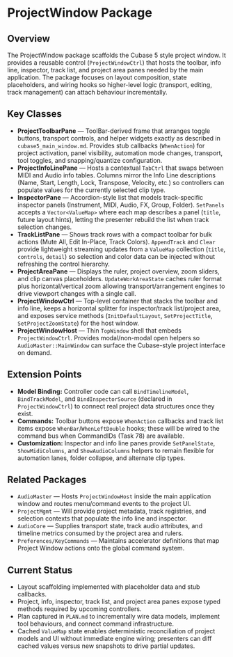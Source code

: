 # ProjectWindow Package

## Overview
The ProjectWindow package scaffolds the Cubase 5 style project window.  It provides a reusable control (`ProjectWindowCtrl`) that hosts the toolbar, info line, inspector, track list, and project area panes needed by the main application.  The package focuses on layout composition, state placeholders, and wiring hooks so higher-level logic (transport, editing, track management) can attach behaviour incrementally.

## Key Classes

- **ProjectToolbarPane** — ToolBar-derived frame that arranges toggle buttons, transport controls, and helper widgets exactly as described in `cubase5_main_window.md`.  Provides stub callbacks (`WhenAction`) for project activation, panel visibility, automation mode changes, transport, tool toggles, and snapping/quantize configuration.
- **ProjectInfoLinePane** — Hosts a contextual `TabCtrl` that swaps between MIDI and Audio info tables.  Columns mirror the Info Line descriptions (Name, Start, Length, Lock, Transpose, Velocity, etc.) so controllers can populate values for the currently selected clip type.
- **InspectorPane** — Accordion-style list that models track-specific inspector panels (Instrument, MIDI, Audio, FX, Group, Folder).  `SetPanels` accepts a `Vector<ValueMap>` where each map describes a panel (`title`, future layout hints), letting the presenter rebuild the list when track selection changes.
- **TrackListPane** — Shows track rows with a compact toolbar for bulk actions (Mute All, Edit In-Place, Track Colors).  `AppendTrack` and `Clear` provide lightweight streaming updates from a `ValueMap` collection (`title`, `controls`, `detail`) so selection and color data can be injected without refreshing the control hierarchy.
- **ProjectAreaPane** — Displays the ruler, project overview, zoom sliders, and clip canvas placeholders.  `UpdateWorkAreaState` caches ruler format plus horizontal/vertical zoom allowing transport/arrangement engines to drive viewport changes with a single call.
- **ProjectWindowCtrl** — Top-level container that stacks the toolbar and info line, keeps a horizontal splitter for inspector/track list/project area, and exposes service methods (`InitDefaultLayout`, `SetProjectTitle`, `SetProjectZoomState`) for the host window.
- **ProjectWindowHost** — Thin `TopWindow` shell that embeds `ProjectWindowCtrl`.  Provides modal/non-modal open helpers so `AudioMaster::MainWindow` can surface the Cubase-style project interface on demand.

## Extension Points

- **Model Binding:** Controller code can call `BindTimelineModel`, `BindTrackModel`, and `BindInspectorSource` (declared in `ProjectWindowCtrl`) to connect real project data structures once they exist.
- **Commands:** Toolbar buttons expose `WhenAction` callbacks and track list items expose `WhenBar`/`WhenLeftDouble` hooks; these will be wired to the command bus when CommandIDs (Task 78) are available.
- **Customization:** Inspector and info line panes provide `SetPanelState`, `ShowMidiColumns`, and `ShowAudioColumns` helpers to remain flexible for automation lanes, folder collapse, and alternate clip types.

## Related Packages

- `AudioMaster` — Hosts `ProjectWindowHost` inside the main application window and routes menu/command events to the project UI.
- `ProjectMgmt` — Will provide project metadata, track registries, and selection contexts that populate the info line and inspector.
- `AudioCore` — Supplies transport state, track audio attributes, and timeline metrics consumed by the project area and rulers.
- `Preferences/KeyCommands` — Maintains accelerator definitions that map Project Window actions onto the global command system.

## Current Status

- Layout scaffolding implemented with placeholder data and stub callbacks.
- Project, info, inspector, track list, and project area panes expose typed methods required by upcoming controllers.
- Plan captured in `PLAN.md` to incrementally wire data models, implement tool behaviours, and connect command infrastructure.
- Cached `ValueMap` state enables deterministic reconciliation of project models and UI without immediate engine wiring; presenters can diff cached values versus new snapshots to drive partial updates.
